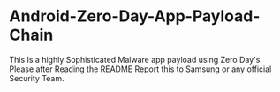 # Android-Zero-Day-App-Payload-Chain
This Is a highly Sophisticated Malware app payload using Zero Day's. Please after Reading the README Report this to Samsung or any official Security Team.

